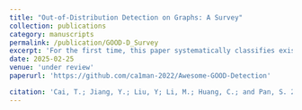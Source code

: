 ```yaml
---
title: "Out-of-Distribution Detection on Graphs: A Survey"
collection: publications
category: manuscripts
permalink: /publication/GOOD-D_Survey
excerpt: 'For the first time, this paper systematically classifies existing out-of-distribution detection (GOOD) methods, reviews representative studies from 2020 to 2025, provides an in-depth analysis of the core principles and common misconceptions in dealing with the task of GOOD detection, and reveals the main challenges facing the field and future research directions.'
date: 2025-02-25
venue: 'under review'
paperurl: 'https://github.com/ca1man-2022/Awesome-GOOD-Detection'

citation: 'Cai, T.; Jiang, Y.; Liu, Y; Li, M.; Huang, C.; and Pan, S. 2025. Out-of-Distribution Detection on Graphs: A Survey. In arXiv: 2502.08105.'
---
```

